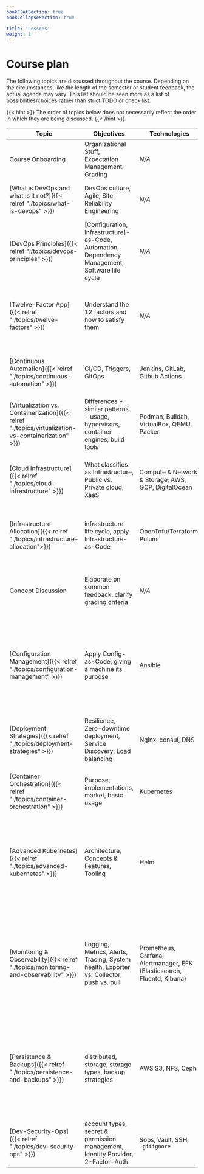 ```yaml
---
bookFlatSection: true
bookCollapseSection: true

title: 'Lessons'
weight: 1
---
```



Course plan
===========


The following topics are discussed throughout the course. Depending on the circumstances, like the
length of the semester or student feedback, the actual agenda may vary. This list should be
seen more as a list of possibilities/choices rather than strict TODO or check list.
 
{{< hint >}}
The order of topics below does not necessarily reflect the order in which they are
being discussed.
{{< /hint >}}


| Topic                                                                                               | Objectives                                                                                      | Technologies                                                            | Activities(s)                                                                                                                                                                                                                                                                           |
|-----------------------------------------------------------------------------------------------------|-------------------------------------------------------------------------------------------------|-------------------------------------------------------------------------|-----------------------------------------------------------------------------------------------------------------------------------------------------------------------------------------------------------------------------------------------------------------------------------------|
| Course Onboarding                                                                                   | Organizational Stuff, Expectation Management, Grading                                           | *N/A*                                                                   | 🗣 Sticky notes session                                                                                                                                                                                                                                                                 |
| [What is DevOps and what is it not?]({{< relref "./topics/what-is-devops" >}})                      | DevOps culture, Agile, Site Reliability Engineering                                             | *N/A*                                                                   | 💡 [{{< page-title "./../tutorials/learn-git-workflows" >}}]({{< ref "/tutorials/learn-git-workflows" >}})                                                                                                                                                                              |
| [DevOps Principles]({{< relref "./topics/devops-principles" >}})                                    | [Configuration, Infrastructure]-as-Code, Automation, Dependency Management, Software life cycle | *N/A*                                                                   | 🙌 Demonstrate [*webservice*](https://gitlab.bht-berlin.de/fb6-wp11-devops/webservice) & [*showcase*](https://gitlab.bht-berlin.de/fb6-wp11-devops/showcase)                                                                                                                            |
| [Twelve-Factor App]({{< relref "./topics/twelve-factors" >}})                                       | Understand the 12 factors and how to satisfy them                                               | *N/A*                                                                   | 🗣 Assess Twelve-Factor compliance of an example app {{< br >}}💡 [{{< page-title "./../tutorials/install-tool-chain" >}}]({{< ref "/tutorials/install-tool-chain" >}})                                                                                                                 |
| [Continuous Automation]({{< relref "./topics/continuous-automation" >}})                            | CI/CD, Triggers, GitOps                                                                         | Jenkins, GitLab, Github Actions                                         | 💡 [{{< page-title "./../tutorials/define-and-run-pipeline" >}}]({{< ref "/tutorials/define-and-run-pipeline" >}})                                                                                                                                                                      |
| [Virtualization vs. Containerization]({{< relref "./topics/virtualization-vs-containerization" >}}) | Differences - similar patterns - usage, hypervisors, container engines, build tools             | Podman, Buildah, VirtualBox, QEMU, Packer                               | 💡 [{{< page-title "./../tutorials/spin-up-virtual-machine-locally" >}}y]({{< ref "/tutorials/spin-up-virtual-machine-locally" >}})                                                                                                                                                     |
| [Cloud Infrastructure]({{< relref "./topics/cloud-infrastructure" >}})                              | What classifies as Infrastructure, Public vs. Private cloud, XaaS                               | Compute & Network & Storage; AWS, GCP, DigitalOcean                     | 💡 [{{< page-title "./../tutorials/build-images-and-start-containers" >}}]({{< ref "/tutorials/build-images-and-start-containers" >}})                                                                                                                                                  |
| [Infrastructure Allocation]({{< relref "./topics/infrastructure-allocation">}})                     | infrastructure life cycle, apply Infrastructure-as-Code                                         | OpenTofu/Terraform, Pulumi                                              | 💡 [{{< page-title "./../tutorials/allocate-virtual-machine-in-cloud" >}}]({{< ref "/tutorials/allocate-virtual-machine-in-cloud" >}})                                                                                                                                                  |
| Concept Discussion                                                                                  | Elaborate on common feedback, clarify grading criteria                                          | *N/A*                                                                   | 💡 [{{< page-title "./../tutorials/publish-container-images-from-pipeline" >}}]({{< ref "/tutorials/publish-container-images-from-pipeline" >}})                                                                                                                                        |                                  
| [Configuration Management]({{< relref "./topics/configuration-management" >}})                      | Apply Config-as-Code, giving a machine its purpose                                              | Ansible                                                                 | 💡 [{{< page-title "./../tutorials/automate-system-configuration" >}}]({{< ref "/tutorials/automate-system-configuration" >}}) {{< br >}}💡 [{{< page-title "./../tutorials/set-up-cicd-system" >}}]({{< ref "/tutorials/set-up-cicd-system" >}})                                       |
| [Deployment Strategies]({{< relref "./topics/deployment-strategies" >}})                            | Resilience, Zero-downtime deployment, Service Discovery, Load balancing                         | Nginx, consul, DNS                                                      | 💡 [{{< page-title "./../tutorials/update-version-as-instance-group" >}}]({{< ref "/tutorials/update-version-as-instance-group" >}})                                                                                                                                                    |
| [Container Orchestration]({{< relref "./topics/container-orchestration" >}})                        | Purpose, implementations, market, basic usage                                                   | Kubernetes                                                              | 💡 [{{< page-title "./../tutorials/deploy-app-on-kubernetes" >}}]({{< ref "/tutorials/deploy-app-on-kubernetes" >}})                                                                                                                                                                    |
| [Advanced Kubernetes]({{< relref "./topics/advanced-kubernetes" >}})                                | Architecture, Concepts & Features, Tooling                                                      | Helm                                                                    | 💡 [{{< page-title "./../tutorials/manage-kubernetes-objects-with-helm" >}}]({{< ref "/tutorials/manage-kubernetes-objects-with-helm" >}}) {{< br >}}💡 [{{< page-title "./../tutorials/provision-kubernetes" >}}]({{< ref "/tutorials/provision-kubernetes" >}})                       |
| [Monitoring & Observability]({{< relref "./topics/monitoring-and-observability" >}})                | Logging, Metrics, Alerts, Tracing, System health, Exporter vs. Collector, push vs. pull         | Prometheus, Grafana, Alertmanager, EFK (Elasticsearch, Fluentd, Kibana) | 💡 [{{< page-title "./../tutorials/collect-and-visualize-metrics" >}}]({{< ref "/tutorials/collect-and-visualize-metrics" >}}) {{< br >}}💡 [{{< page-title "./../tutorials/investigate-system-and-write-exporter" >}}]({{< ref "/tutorials/investigate-system-and-write-exporter" >}}) |
| [Persistence & Backups]({{< relref "./topics/persistence-and-backups" >}})                          | distributed, storage, storage types, backup strategies                                          | AWS S3, NFS, Ceph                                                       | 💡 [{{< page-title "./../tutorials/create-encrypted-backup" >}}]({{< ref "/tutorials/create-encrypted-backup" >}}) {{< br >}}💡 [{{< page-title "./../tutorials/persist-state-on-kubernetes" >}}]({{< ref "/tutorials/persist-state-on-kubernetes" >}})                                 |
| [Dev-Security-Ops]({{< relref "./topics/dev-security-ops" >}})                                      | account types, secret & permission management, Identity Provider, 2-Factor-Auth                 | Sops, Vault, SSH, `.gitignore`                                          | *N/A*                                                                                                                                                                                                                                                                                   | 
